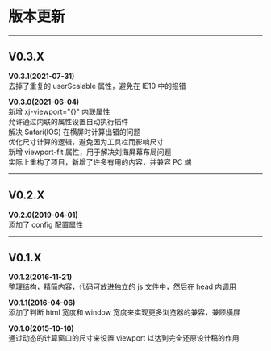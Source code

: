 <!--◇ ----------------------------------------------------------------------------------- ◇-->
# 版本更新



------------------------------------------------------------------------------------------------
## V0.3.X

**V0.3.1(2021-07-31)**  
去掉了重复的 userScalable 属性，避免在 IE10 中的报错  

**V0.3.0(2021-06-04)**  
新增 xj-viewport="{}" 内联属性  
允许通过内联的属性设置自动执行插件  
解决 Safari(IOS) 在横屏时计算出错的问题  
优化尺寸计算的逻辑，避免因为工具栏而影响尺寸  
新增 viewport-fit 属性，用于解决刘海屏幕布局问题  
实际上重构了项目，新增了许多有用的内容，并兼容 PC 端  



------------------------------------------------------------------------------------------------
## V0.2.X

**V0.2.0(2019-04-01)**  
添加了 config 配置属性  



------------------------------------------------------------------------------------------------
## V0.1.X

**V0.1.2(2016-11-21)**  
整理结构，精简内容，代码可放进独立的 js 文件中，然后在 head 内调用  

**V0.1.1(2016-04-06)**  
添加了判断 html 宽度和 window 宽度来实现更多浏览器的兼容，兼顾横屏  

**V0.1.0(2015-10-10)**  
通过动态的计算窗口的尺寸来设置 viewport 以达到完全还原设计稿的作用  


